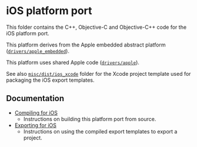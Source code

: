 # iOS platform port

This folder contains the C++, Objective-C and Objective-C++ code for the iOS
platform port.

This platform derives from the Apple embedded abstract platform ([`drivers/apple_embedded`](/drivers/apple_embedded)).

This platform uses shared Apple code ([`drivers/apple`](/drivers/apple)).

See also [`misc/dist/ios_xcode`](/misc/dist/ios_xcode) folder for the Xcode
project template used for packaging the iOS export templates.

## Documentation

- [Compiling for iOS](https://docs.godotengine.org/en/latest/engine_details/development/compiling/compiling_for_ios.html)
  - Instructions on building this platform port from source.
- [Exporting for iOS](https://docs.godotengine.org/en/latest/tutorials/export/exporting_for_ios.html)
  - Instructions on using the compiled export templates to export a project.
